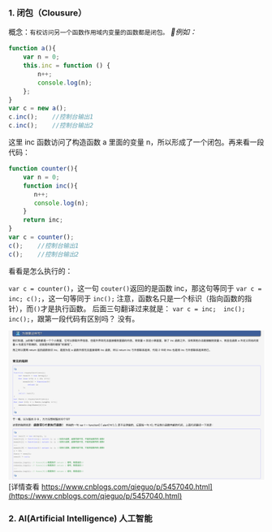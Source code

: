 ### 1. 闭包（Clousure）
概念：`有权访问另一个函数作用域内变量的函数都是闭包。`
*例如：*
```javascript
function a(){
    var n = 0;
    this.inc = function () {
        n++; 
        console.log(n);
    };
}
var c = new a();
c.inc();    //控制台输出1
c.inc();    //控制台输出2
```
这里 inc 函数访问了构造函数 a 里面的变量 n，所以形成了一个闭包。再来看一段代码：
```javascript
function counter(){
    var n = 0;
    function inc(){
       n++; 
       console.log(n);
    }
    return inc;
}
var c = counter();
c();    //控制台输出1
c();    //控制台输出2
```
看看是怎么执行的：

`var c = counter()`，这一句 `couter()`返回的是函数 inc，那这句等同于 `var c = inc; c();`，这一句等同于 `inc();`  注意，函数名只是一个标识（指向函数的指针），而`()`才是执行函数。
后面三句翻译过来就是：  `var c = inc;  inc();  inc();`，跟第一段代码有区别吗？ 没有。

![闭包例子](/img/闭包例子.png)
[详情查看 https://www.cnblogs.com/qieguo/p/5457040.html](https://www.cnblogs.com/qieguo/p/5457040.html)

### 2. AI(Artificial Intelligence) 人工智能
